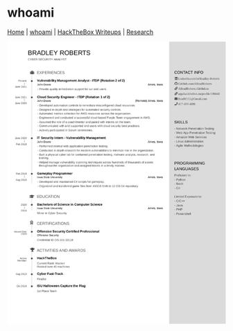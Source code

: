 # whoami

[Home](index) | [whoami](../whoami) | [HackTheBox Writeups](../htb-writeups/home) | [Research](../reserach/home)


![Brads Resume](images/Brad_Roberts_Resume.png)